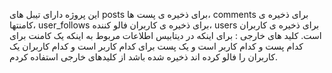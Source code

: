 این پروژه دارای تیبل های posts برای ذخیره ی پست ها، comments برای ذخیره ی کامنتها، user_follows برای ذخیره ی کاربران فالو کننده، users برای ذخیره ی کاربران است. کلید های خارجی : برای اینکه در دیتابیس اطلاعات مربوط به اینکه یک کامنت برای کدام پست و کدام کاربر است و یک پست برای کدام کاربر است و کدام کاربران یک کاربران را فالو کرده اند ذخیره شده باشد از کلیدهای خارجی استفاده کردم.
